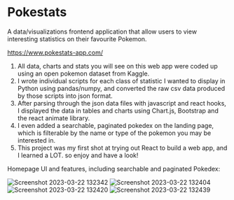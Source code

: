 # Pokestats
 A data/visualizations frontend application that allow users to view interesting statistics on their favourite Pokemon.
 
https://www.pokestats-app.com/
 
 1. All data, charts and stats you will see on this web app were coded up using an open pokemon dataset from Kaggle.
 2. I wrote individual scripts for each class of statistic I wanted to display in Python using pandas/numpy, and converted the raw csv data produced by those scripts into json format.
 3. After parsing through the json data files with javascript and react hooks, I displayed the data in tables and charts using Chart.js, Bootstrap and the react animate library.
 4. I even added a searchable, paginated pokedex on the landing page, which is filterable by the name or type of the pokemon you may be interested in.
 5. This project was my first shot at trying out React to build a web app, and I learned a LOT. so enjoy and have a look!
 
 Homepage UI and features, including searchable and paginated Pokedex:
 
 
![Screenshot 2023-03-22 132342](https://user-images.githubusercontent.com/42081057/226987556-aa312779-33c7-4ebb-b8e6-41ef51d9c4e1.png)
![Screenshot 2023-03-22 132404](https://user-images.githubusercontent.com/42081057/226987559-7cf3afd2-5820-4ba6-947a-bc288b6a8f80.png)
![Screenshot 2023-03-22 132420](https://user-images.githubusercontent.com/42081057/226987561-a73ae0d9-018b-42a2-bfd6-22c950287650.png)
![Screenshot 2023-03-22 132439](https://user-images.githubusercontent.com/42081057/226987565-d0db8484-2bdc-4ff5-8c09-c8985650b284.png)
